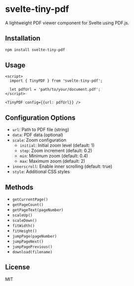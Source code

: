 # svelte-tiny-pdf

A lightweight PDF viewer component for Svelte using PDF.js.

## Installation

```bash
npm install svelte-tiny-pdf
```

## Usage

```svelte
<script>
  import { TinyPDF } from 'svelte-tiny-pdf';
  
  let pdfUrl = 'path/to/your/document.pdf';
</script>

<TinyPDF config={{url: pdfUrl}} />
```

## Configuration Options

- `url`: Path to PDF file (string)
- `data`: PDF data (optional)
- `scale`: Zoom configuration
  - `initial`: Initial zoom level (default: 1)
  - `step`: Zoom increment (default: 0.2)
  - `min`: Minimum zoom (default: 0.4)
  - `max`: Maximum zoom (default: 2)
- `innerscroll`: Enable inner scrolling (default: true)
- `style`: Additional CSS styles

## Methods

- `getCurrentPage()`
- `getPageCount()`
- `getPageText(pageNumber)`
- `scaleUp()`
- `scaleDown()`
- `fitWidth()`
- `fitHeight()`
- `jumpPage(pageNumber)`
- `jumpPageNext()`
- `jumpPagePrevious()`
- `download(filename)`

## License

MIT